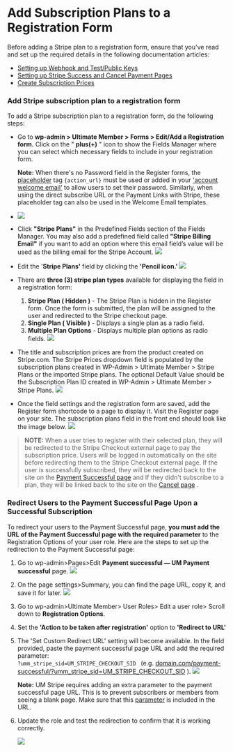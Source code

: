 ---
---
# Add Subscription Plans to a Registration Form
 Before adding a Stripe plan to a registration form, ensure that you've read and set up the required details in the following documentation articles:

- [Setting up Webhook and Test/Public Keys](/docs-v3/um-stripe/article/1607-stripe-setting-up-webhook-and-test-public-keys)
- [Setting up Stripe Success and Cancel Payment Pages](/docs-v3/um-stripe/article/1609-stripe---setting-up-stripe-success-and-cancel-payment-pages)
- [Create Subscription Prices](/docs-v3/um-stripe/article/1617-create-subscription-prices)

### Add Stripe subscription plan to a registration form

 To add a Stripe subscription plan to a registration form, do the following steps:

- Go to <strong>wp-admin &gt; Ultimate Member &gt; Forms &gt; Edit/Add a Registration form.</strong> Click on the " <strong>plus(</strong><strong>+)</strong> " icon to show the Fields Manager where you can select which necessary fields to include in your registration form.   
       
     <strong>Note:</strong> When there's no Password field in the Register forms, the  [placeholder](/docs-v3/um-stripe/article/1340-placeholders-for-email-templates)  tag `{action_url}` must be used or added in your  ['account welcome email'](/docs-v3/um-stripe/article/42-emails-tab#email_templates)  to allow users to set their password. Similarly, when using the direct subscribe URL or the Payment Links with Stripe, these placeholder tag can also be used in the Welcome Email templates.
- ![](https://s3.amazonaws.com/helpscout.net/docs/assets/561c96629033600a7a36d662/images/65b6ff4a1280097516451b78/file-KWTfSQHKIb.png)
- Click <strong>"Stripe Plans"</strong> in the Predefined Fields section of the Fields Manager. You may also add a predefined field called <strong>"Stripe Billing Email"</strong> if you want to add an option where this email field’s value will be used as the billing email for the Stripe Account. ![](https://s3.amazonaws.com/helpscout.net/docs/assets/561c96629033600a7a36d662/images/65b700801280097516451b7a/file-VOhzFYuWY0.png)
- Edit the '<strong>Stripe Plans'</strong> field by clicking the <strong>'</strong><strong>Pencil icon.' ![](https://s3.amazonaws.com/helpscout.net/docs/assets/561c96629033600a7a36d662/images/65b7084b270765339befc7a7/file-UHBd5vqD9T.png)</strong>
- There are <strong>three (3) stripe plan types</strong> available for displaying the field in a registration form:
    1. <strong>Stripe Plan ( Hidden )</strong> - The Stripe Plan is hidden in the Register form. Once the form is submitted, the plan will be assigned to the user and redirected to the Stripe checkout page.
    2. <strong>Single Plan ( Visible )</strong> - Displays a single plan as a radio field.
    3. <strong>Multiple Plan Options</strong> - Displays multiple plan options as radio fields. ![](https://s3.amazonaws.com/helpscout.net/docs/assets/561c96629033600a7a36d662/images/647717017360c921d3f9cee3/file-wnYmvg4fRq.png)
- The title and subscription prices are from the product created on Stripe.com. The Stripe Prices dropdown field is populated by the subscription plans created in WP-Admin &gt; Ultimate Member &gt; Stripe Plans or the imported Stripe plans. The optional Default Value should be the Subscription Plan ID created in WP-Admin &gt; Ultimate Member &gt; Stripe Plans. ![](https://s3.amazonaws.com/helpscout.net/docs/assets/561c96629033600a7a36d662/images/65b703ec52a6af5def3c8eba/file-Ovo3PXpCeU.png)
- Once the field settings and the registration form are saved, add the Register form shortcode to a page to display it. Visit the Register page on your site. The subscription plans field in the front end should look like the image below.   ![](https://s3.amazonaws.com/helpscout.net/docs/assets/561c96629033600a7a36d662/images/65b709171280097516451b7c/file-suaJmrwWtA.png)

> <strong>NOTE:</strong> When a user tries to register with their selected plan, they will be redirected to the Stripe Checkout external page to pay the subscription price. Users will be logged in automatically on the site before redirecting them to the Stripe Checkout external page. If the user is successfully subscribed, they will be redirected back to the site on the  [Payment Successful page](/docs-v3/um-stripe/article/1609-stripe-setting-up-stripe-success-and-failed-payment-pages)  and If they didn't subscribe to a plan, they will be linked back to the site on the  [Cancel page](/docs-v3/um-stripe/article/1609-stripe-setting-up-stripe-success-and-failed-payment-pages) .

### Redirect Users to the Payment Successful Page Upon a Successful Subscription

 To redirect your users to the Payment Successful page, <strong>you must add the URL of the Payment Successful page with the required parameter</strong> to the Registration Options of your user role. Here are the steps to set up the redirection to the Payment Successful page:

1. Go to wp-admin&gt;Pages&gt;Edit <strong>Payment successful — UM Payment successful</strong> page.   ![](https://s3.amazonaws.com/helpscout.net/docs/assets/561c96629033600a7a36d662/images/65b959ac7507a5314cbc0b6d/file-n2b3CUt4fN.png)
2. On the page settings&gt;Summary, you can find the page URL, copy it, and save it for later.   ![](https://s3.amazonaws.com/helpscout.net/docs/assets/561c96629033600a7a36d662/images/65b95b408e1d144482a9fba8/file-WDGkAu4dcR.png)
3. Go to wp-admin&gt;Ultimate Member&gt; User Roles&gt; Edit a user role&gt; Scroll down to <strong>Registration Options</strong>.
4. Set the <strong>'Action to be taken after registration'</strong> option to <strong>'Redirect to URL'</strong>
5. The 'Set Custom Redirect URL' setting will become available. In the field provided, paste the payment successful page URL and add the required parameter:  
     `?umm_stripe_sid=UM_STRIPE_CHECKOUT_SID ` (e.g.  [domain.com/payment-successful/?umm\_stripe\_sid=UM\_STRIPE\_CHECKOUT\_SID](http://domain.com/payment-successful/?umm_stripe_sid={CHECKOUT_SESSION_ID}) ).   ![](https://s3.amazonaws.com/helpscout.net/docs/assets/561c96629033600a7a36d662/images/65bbba577507a5314cbc0db5/file-k2TZ7ixPkf.png)
    
     <strong>Note:</strong> UM Stripe requires adding an extra parameter to the payment successful page URL. This is to prevent subscribers or members from seeing a blank page. Make sure that this  [parameter](/docs-v3/um-stripe/article/1899-stripe-placeholders-attribute)  is included in the URL.
6. Update the role and test the redirection to confirm that it is working correctly.
    
      ![](https://s3.amazonaws.com/helpscout.net/docs/assets/561c96629033600a7a36d662/images/65b95f1b7507a5314cbc0b75/file-l0AG2W5A4S.png)